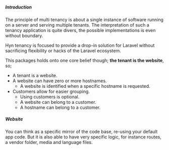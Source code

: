 ##### Introduction

The principle of multi tenancy is about a single instance of software running
on a server and serving multiple tenants. The interpretation of such a tenancy
application is quite divers, the possible implementations is even without
boundary.

Hyn tenancy is focused to provide a drop-in solution for Laravel without
sacrificing flexibility or hacks of the Laravel ecosystem.

This packages holds onto one core belief though; **the tenant is the website**, so;

- A tenant is a website.
- A website can have zero or more hostnames.
    - A website is identified when a specific hostname is requested.
- Customers allow for easier grouping.
    - Using customers is optional.
    - A website can belong to a customer.
    - A hostname can belong to a customer.

##### Website

You can think as a specific mirror of the code base, re-using your default
app code. But it is also able to have very specific logic, for instance
routes, a vendor folder, media and language files.

